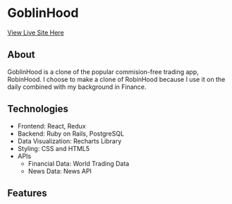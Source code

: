 #  GoblinHood

[View Live Site Here](http://goblinhood.herokuapp.com/#/)

## About
GoblinHood is a clone of the popular commision-free trading app, RobinHood. I choose to make a clone of RobinHood because I use it on the daily combined with my background in Finance. 

## Technologies 
  * Frontend: React, Redux
  * Backend: Ruby on Rails, PostgreSQL
  * Data Visualization: Recharts Library
  * Styling: CSS and HTML5
  * APIs
    * Financial Data: World Trading Data
    * News Data: News API
    
## Features 
